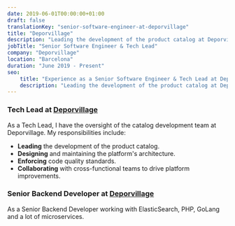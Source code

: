 ```yaml
---
date: 2019-06-01T00:00:00+01:00
draft: false
translationKey: "senior-software-engineer-at-deporvillage"
title: "Deporvillage"
description: "Leading the development of the product catalog at Deporvillage"
jobTitle: "Senior Software Engineer & Tech Lead"
company: "Deporvillage"
location: "Barcelona"
duration: "June 2019 - Present"
seo:
    title: "Experience as a Senior Software Engineer & Tech Lead at Deporvillage"
    description: "Leading the development of the product catalog at Deporvillage"
---
```


### Tech Lead at [Deporvillage](https://www.deporvillage.com/)
As a Tech Lead, I have the oversight of the catalog development team at Deporvillage. My responsibilities include:

- **Leading** the development of the product catalog.
- **Designing** and maintaining the platform's architecture.
- **Enforcing** code quality standards.
- **Collaborating** with cross-functional teams to drive platform improvements.



### Senior Backend Developer at [Deporvillage](https://www.deporvillage.com/)
As a Senior Backend Developer working with ElasticSearch, PHP, GoLang and a lot of microservices.
